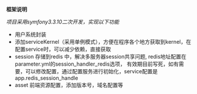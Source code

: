 **框架说明**

*项目采用symfony3.3.10二次开发，实现以下功能*
* 用户系统封装
* 添加serviceKernel（采用单例模式），方便在程序各个地方获取到kernel，在配置service时，可以减少依赖，直接获取
* session 存储到redis 中，解决多服务器session共享问题, redis地址配置在parameter.yml的session_handler_redis选项，
    有效期目前写死，如有需要，可以修改配置，通过配置服务进行初始化，service配置是app.redis_session_handle
* asset 前端资源配置，添加版本号，域名配置等

